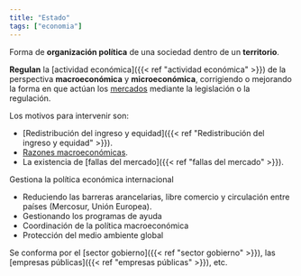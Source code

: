 ```yaml
---
title: "Estado"
tags: ["economia"]
---
```

Forma de **organización política** de una sociedad dentro de un **territorio**. 

**Regulan** la [actividad económica]({{< ref "actividad económica" >}}) de la perspectiva **macroeconómica** y **microeconómica**, corrigiendo o mejorando la forma en que actúan los [mercados](#) mediante la legislación o la regulación.

Los motivos para intervenir son:
- [Redistribución del ingreso y equidad]({{< ref "Redistribución del ingreso y equidad" >}}).
- [Razones macroeconómicas](#).
- La existencia de [fallas del mercado]({{< ref "fallas del mercado" >}}).

Gestiona la política económica internacional
- Reduciendo las barreras arancelarias, libre comercio y circulación entre países (Mercosur, Unión Europea).
- Gestionando los programas de ayuda
- Coordinación de la política macroeconómica
- Protección del medio ambiente global

Se conforma por el [sector gobierno]({{< ref "sector gobierno" >}}), las [empresas públicas]({{< ref "empresas públicas" >}}), etc.